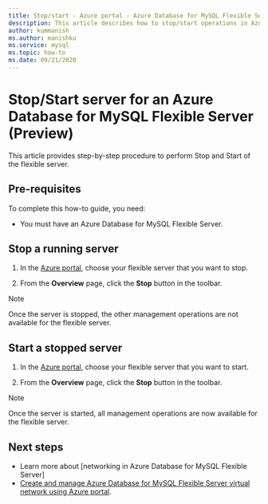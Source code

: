 ```yaml
---
title: Stop/start - Azure portal - Azure Database for MySQL Flexible Server
description: This article describes how to stop/start operations in Azure Database for MySQL through the Azure portal.
author: kummanish
ms.author: manishku
ms.service: mysql
ms.topic: how-to
ms.date: 09/21/2020
---
```


# Stop/Start server for an Azure Database for MySQL Flexible Server (Preview)

This article provides step-by-step procedure to perform Stop and Start of the flexible server.

## Pre-requisites

To complete this how-to guide, you need:

-   You must have an Azure Database for MySQL Flexible Server.

## Stop a running server

1.  In the [Azure portal](https://portal.azure.com/), choose your flexible server that you want to stop.
  
2.  From the **Overview** page, click the **Stop** button in the toolbar.

> [!NOTE]
> Once the server is stopped, the other management operations are not available for the flexible server.

## Start a stopped server

1.  In the [Azure portal](https://portal.azure.com/), choose your flexible server that you want to start.
  
2.  From the **Overview** page, click the **Stop** button in the toolbar.

> [!NOTE]
> Once the server is started, all management operations are now available for the flexible server.

## Next steps
- Learn more about [networking in Azure Database for MySQL Flexible Server]<!-- FIX ME(./concepts-networking-overview.md).-->
- [Create and manage Azure Database for MySQL Flexible Server virtual network using Azure portal](./how-to-manage-virtual-network-portal.md).

